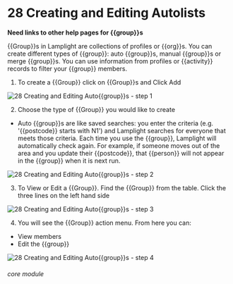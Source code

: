 # 28 Creating and Editing Autolists

**Need links to other help pages for {{group}}s**

{{Group}}s in Lamplight are collections of profiles or {{org}}s. You can create different types of {{group}}: auto {{group}}s, manual {{group}}s or merge {{group}}s. You can use information from profiles or {{activity}} records to filter your {{group}} members.

1. To create a {{Group}} click on {{Group}}s and Click Add

![28 Creating and Editing Auto{{group}}s - step 1](28_Creating_and_Editing_Autolists_im_1.png)

2. Choose the type of {{Group}} you would like to create
- Auto {{group}}s are like saved searches: you enter the criteria (e.g. &#039;{{postcode}} starts with N1&#039;) and Lamplight searches for everyone that meets those criteria. Each time you use the {{group}}, Lamplight will automatically check again. For example, if someone moves out of the area and you update their {{postcode}}, that {{person}} will not appear in the {{group}} when it is next run.

![28 Creating and Editing Auto{{group}}s - step 2](28_Creating_and_Editing_Autolists_im_2.png)

3. To View or Edit a {{Group}}. Find the {{Group}} from the table. Click the three lines on the left hand side

![28 Creating and Editing Auto{{group}}s - step 3](28_Creating_and_Editing_Autolists_im_3.png)

4. You will see the {{Group}} action menu. From here you can:
- View members
- Edit the {{group}}

![28 Creating and Editing Auto{{group}}s - step 4](28_Creating_and_Editing_Autolists_im_4.png)


###### core module
